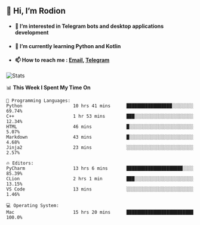 ## 👋 Hi, I’m Rodion
- #### 👀 I’m interested in Telegram bots and desktop applications development
- #### 🌱 I’m currently learning Python and Kotlin
- #### 📫 How to reach me : [Email](mailto:me@lavn.ml), [Telegram](https://t.me/fast_geek)

![Stats](https://github-readme-stats.vercel.app/api?username=fast-geek&show_icons=true&theme=react&hide=issues&count_private=true&layout=compact)


<!--START_SECTION:waka-->
📊 **This Week I Spent My Time On** 

```text
💬 Programming Languages: 
Python                   10 hrs 41 mins      █████████████████░░░░░░░░   69.74% 
C++                      1 hr 53 mins        ███░░░░░░░░░░░░░░░░░░░░░░   12.34% 
HTML                     46 mins             █░░░░░░░░░░░░░░░░░░░░░░░░   5.07% 
Markdown                 43 mins             █░░░░░░░░░░░░░░░░░░░░░░░░   4.68% 
Jinja2                   23 mins             ░░░░░░░░░░░░░░░░░░░░░░░░░   2.57%

🔥 Editors: 
PyCharm                  13 hrs 6 mins       █████████████████████░░░░   85.39% 
CLion                    2 hrs 1 min         ███░░░░░░░░░░░░░░░░░░░░░░   13.15% 
VS Code                  13 mins             ░░░░░░░░░░░░░░░░░░░░░░░░░   1.46%

💻 Operating System: 
Mac                      15 hrs 20 mins      █████████████████████████   100.0%

```


<!--END_SECTION:waka-->
